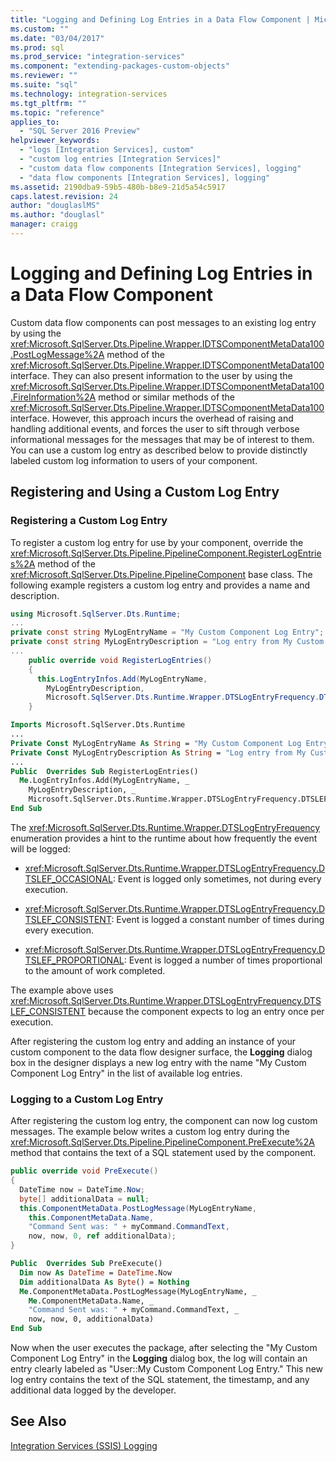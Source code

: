 ```yaml
---
title: "Logging and Defining Log Entries in a Data Flow Component | Microsoft Docs"
ms.custom: ""
ms.date: "03/04/2017"
ms.prod: sql
ms.prod_service: "integration-services"
ms.component: "extending-packages-custom-objects"
ms.reviewer: ""
ms.suite: "sql"
ms.technology: integration-services
ms.tgt_pltfrm: ""
ms.topic: "reference"
applies_to: 
  - "SQL Server 2016 Preview"
helpviewer_keywords: 
  - "logs [Integration Services], custom"
  - "custom log entries [Integration Services]"
  - "custom data flow components [Integration Services], logging"
  - "data flow components [Integration Services], logging"
ms.assetid: 2190dba9-59b5-480b-b8e9-21d5a54c5917
caps.latest.revision: 24
author: "douglaslMS"
ms.author: "douglasl"
manager: craigg
---
```

# Logging and Defining Log Entries in a Data Flow Component
  Custom data flow components can post messages to an existing log entry by using the <xref:Microsoft.SqlServer.Dts.Pipeline.Wrapper.IDTSComponentMetaData100.PostLogMessage%2A> method of the <xref:Microsoft.SqlServer.Dts.Pipeline.Wrapper.IDTSComponentMetaData100> interface. They can also present information to the user by using the <xref:Microsoft.SqlServer.Dts.Pipeline.Wrapper.IDTSComponentMetaData100.FireInformation%2A> method or similar methods of the <xref:Microsoft.SqlServer.Dts.Pipeline.Wrapper.IDTSComponentMetaData100> interface. However, this approach incurs the overhead of raising and handling additional events, and forces the user to sift through verbose informational messages for the messages that may be of interest to them. You can use a custom log entry as described below to provide distinctly labeled custom log information to users of your component.  
  
## Registering and Using a Custom Log Entry  
  
### Registering a Custom Log Entry  
 To register a custom log entry for use by your component, override the <xref:Microsoft.SqlServer.Dts.Pipeline.PipelineComponent.RegisterLogEntries%2A> method of the <xref:Microsoft.SqlServer.Dts.Pipeline.PipelineComponent> base class. The following example registers a custom log entry and provides a name and description.  
  
```csharp  
using Microsoft.SqlServer.Dts.Runtime;  
...  
private const string MyLogEntryName = "My Custom Component Log Entry";  
private const string MyLogEntryDescription = "Log entry from My Custom Component ";  
...  
    public override void RegisterLogEntries()  
    {  
      this.LogEntryInfos.Add(MyLogEntryName,  
        MyLogEntryDescription,  
        Microsoft.SqlServer.Dts.Runtime.Wrapper.DTSLogEntryFrequency.DTSLEF_CONSISTENT);  
    }  
```  
  
```vb  
Imports Microsoft.SqlServer.Dts.Runtime  
...  
Private Const MyLogEntryName As String = "My Custom Component Log Entry"   
Private Const MyLogEntryDescription As String = "Log entry from My Custom Component "  
...  
Public  Overrides Sub RegisterLogEntries()   
  Me.LogEntryInfos.Add(MyLogEntryName, _  
    MyLogEntryDescription, _  
    Microsoft.SqlServer.Dts.Runtime.Wrapper.DTSLogEntryFrequency.DTSLEF_CONSISTENT)   
End Sub  
```  
  
 The <xref:Microsoft.SqlServer.Dts.Runtime.Wrapper.DTSLogEntryFrequency> enumeration provides a hint to the runtime about how frequently the event will be logged:  
  
-   <xref:Microsoft.SqlServer.Dts.Runtime.Wrapper.DTSLogEntryFrequency.DTSLEF_OCCASIONAL>: Event is logged only sometimes, not during every execution.  
  
-   <xref:Microsoft.SqlServer.Dts.Runtime.Wrapper.DTSLogEntryFrequency.DTSLEF_CONSISTENT>: Event is logged a constant number of times during every execution.  
  
-   <xref:Microsoft.SqlServer.Dts.Runtime.Wrapper.DTSLogEntryFrequency.DTSLEF_PROPORTIONAL>: Event is logged a number of times proportional to the amount of work completed.  
  
 The example above uses <xref:Microsoft.SqlServer.Dts.Runtime.Wrapper.DTSLogEntryFrequency.DTSLEF_CONSISTENT> because the component expects to log an entry once per execution.  
  
 After registering the custom log entry and adding an instance of your custom component to the data flow designer surface, the **Logging** dialog box in the designer displays a new log entry with the name "My Custom Component Log Entry" in the list of available log entries.  
  
### Logging to a Custom Log Entry  
 After registering the custom log entry, the component can now log custom messages. The example below writes a custom log entry during the <xref:Microsoft.SqlServer.Dts.Pipeline.PipelineComponent.PreExecute%2A> method that contains the text of a SQL statement used by the component.  
  
```csharp  
public override void PreExecute()  
{  
  DateTime now = DateTime.Now;  
  byte[] additionalData = null;  
  this.ComponentMetaData.PostLogMessage(MyLogEntryName,  
    this.ComponentMetaData.Name,  
    "Command Sent was: " + myCommand.CommandText,  
    now, now, 0, ref additionalData);  
}  
```  
  
```vb  
Public  Overrides Sub PreExecute()   
  Dim now As DateTime = DateTime.Now   
  Dim additionalData As Byte() = Nothing   
  Me.ComponentMetaData.PostLogMessage(MyLogEntryName, _  
    Me.ComponentMetaData.Name, _  
    "Command Sent was: " + myCommand.CommandText, _  
    now, now, 0, additionalData)   
End Sub  
```  
  
 Now when the user executes the package, after selecting the "My Custom Component Log Entry" in the **Logging** dialog box, the log will contain an entry clearly labeled as "User::My Custom Component Log Entry." This new log entry contains the text of the SQL statement, the timestamp, and any additional data logged by the developer.  
  
## See Also  
 [Integration Services &#40;SSIS&#41; Logging](../../../integration-services/performance/integration-services-ssis-logging.md)  
  
  
